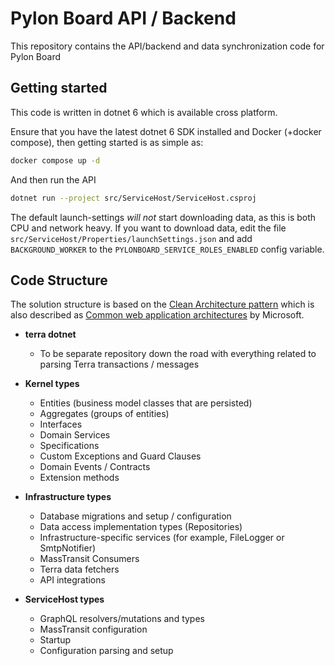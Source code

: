 # Pylon Board API / Backend

This repository contains the API/backend and data synchronization code for Pylon Board

## Getting started

This code is written in dotnet 6 which is available cross platform.

Ensure that you have the latest dotnet 6 SDK installed and Docker (+docker compose), then getting started is as simple as:

```bash
docker compose up -d
```

And then run the API

```bash
dotnet run --project src/ServiceHost/ServiceHost.csproj
```

The default launch-settings _will not_ start downloading data, as this is both CPU and network heavy.
If you want to download data, edit the file `src/ServiceHost/Properties/launchSettings.json` and add `BACKGROUND_WORKER` to the `PYLONBOARD_SERVICE_ROLES_ENABLED` config variable.

## Code Structure

The solution structure is based on the [Clean Architecture pattern](https://github.com/ardalis/cleanarchitecture)
which is also described
as [Common web application architectures](https://docs.microsoft.com/en-us/dotnet/architecture/modern-web-apps-azure/common-web-application-architectures#clean-architecture)
by Microsoft.

- **terra dotnet**
   - To be separate repository down the road with everything related to parsing Terra transactions / messages

- **Kernel types**
    - Entities (business model classes that are persisted)
    - Aggregates (groups of entities)
    - Interfaces
    - Domain Services
    - Specifications
    - Custom Exceptions and Guard Clauses
    - Domain Events / Contracts
    - Extension methods

- **Infrastructure types**
    - Database migrations and setup / configuration
    - Data access implementation types (Repositories)
    - Infrastructure-specific services (for example, FileLogger or SmtpNotifier)
    - MassTransit Consumers
    - Terra data fetchers
    - API integrations
    
- **ServiceHost types**
    - GraphQL resolvers/mutations and types
    - MassTransit configuration
    - Startup
    - Configuration parsing and setup
